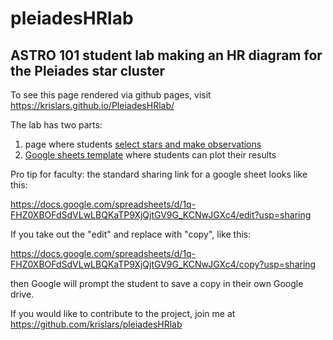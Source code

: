 # pleiadesHRlab
## ASTRO 101 student lab making an HR diagram for the Pleiades star cluster

To see this page rendered via github pages, visit <https://krislars.github.io/PleiadesHRlab/>

The lab has two parts:
1. page where students [select stars and make observations](https://krislars.github.io/PleiadesHRlab/Pleiades.html) 
2. [Google sheets template](https://docs.google.com/spreadsheets/d/1q-FHZ0XBOFdSdVLwLBQKaTP9XjQjtGV9G_KCNwJGXc4/edit?usp=sharing) where students can plot their results

Pro tip for faculty: the standard sharing link for a google sheet looks like this:

https://docs.google.com/spreadsheets/d/1q-FHZ0XBOFdSdVLwLBQKaTP9XjQjtGV9G_KCNwJGXc4/edit?usp=sharing

If you take out the "edit" and replace with "copy", like this:

https://docs.google.com/spreadsheets/d/1q-FHZ0XBOFdSdVLwLBQKaTP9XjQjtGV9G_KCNwJGXc4/copy?usp=sharing

then Google will prompt the student to save a copy in their own Google drive.

If you would like to contribute to the project, join me at <https://github.com/krislars/pleiadesHRlab>
